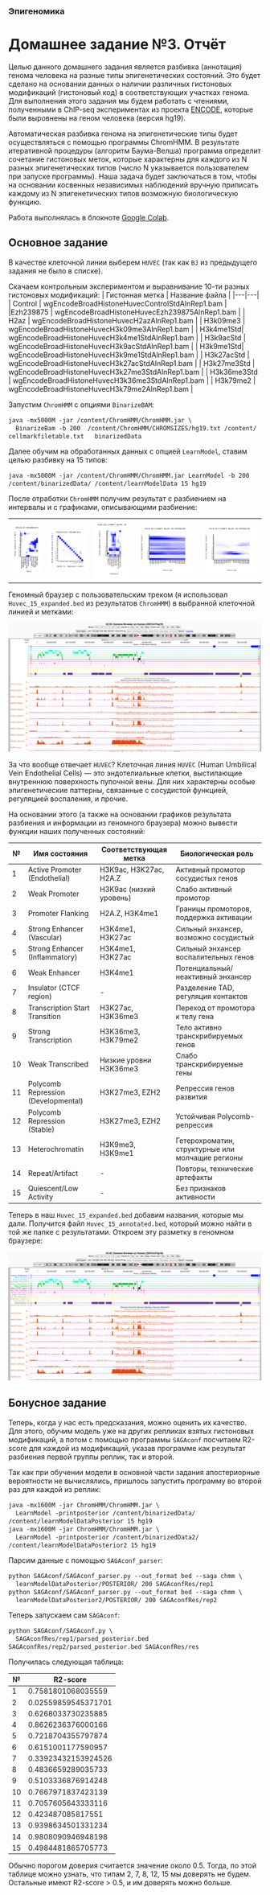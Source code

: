 ### Эпигеномика
# Домашнее задание №3. Отчёт
Целью данного домашнего задания является разбивка (аннотация) генома человека на разные типы эпигенетических состояний. Это будет сделано на основании данных о наличии различных гистоновых модификаций (гистоновый код) в соответствующих участках генома. Для выполнения этого задания мы будем работать с чтениями, полученными в ChIP-seq экспериментах из проекта [ENCODE](https://www.encodeproject.org/), которые были выровнены на геном человека (версия hg19). 

Автоматическая разбивка генома на эпигенетические типы будет осуществляться с помощью программы ChromHMM. В результате итеративной процедуры (алгоритм Баума-Велша) программа определит сочетание гистоновых меток, которые характерны для каждого из N разных эпигенетических типов (число N указывается пользователем при запуске программы). Наша задача будет заключаться в том, чтобы на основании косвенных независимых наблюдений вручную приписать каждому из N эпигенетических типов возможную биологическую функцию.

Работа выполнялась в блокноте [Google Colab](https://colab.research.google.com/drive/18cMAmYvewLoa0jr2PQRDhexm3osyFpb2?usp=sharing).

## Основное задание
В качестве клеточной линии выберем `HUVEC` (так как `BJ` из предыдущего задания не было в списке).

Скачаем контрольным экспериментом и выравнивание 10-ти разных гистоновых модификаций:
|  Гистонная метка | Название файла  |
|---|---|
| Control | wgEncodeBroadHistoneHuvecControlStdAlnRep1.bam |
|Ezh239875 |	wgEncodeBroadHistoneHuvecEzh239875AlnRep1.bam	|
| H2az	| wgEncodeBroadHistoneHuvecH2azAlnRep1.bam |
|	H3k09me3	| wgEncodeBroadHistoneHuvecH3k09me3AlnRep1.bam |
|	H3k4me1Std|	wgEncodeBroadHistoneHuvecH3k4me1StdAlnRep1.bam |
|	H3k9acStd	| wgEncodeBroadHistoneHuvecH3k9acStdAlnRep1.bam |
|	H3k9me1Std|	wgEncodeBroadHistoneHuvecH3k9me1StdAlnRep1.bam |
|	H3k27acStd	| wgEncodeBroadHistoneHuvecH3k27acStdAlnRep1.bam |
|	H3k27me3Std	| wgEncodeBroadHistoneHuvecH3k27me3StdAlnRep1.bam |
|	H3k36me3Std	| wgEncodeBroadHistoneHuvecH3k36me3StdAlnRep1.bam |
|	H3k79me2	| wgEncodeBroadHistoneHuvecH3k79me2AlnRep1.bam |

Запустим `ChromHMM` с опциями `BinarizeBAM`:
```
java -mx5000M -jar /content/ChromHMM/ChromHMM.jar \
  BinarizeBam -b 200  /content/ChromHMM/CHROMSIZES/hg19.txt /content/ cellmarkfiletable.txt   binarizedData
```
Далее обучим на обработанных данных с опцией `LearnModel`, ставим целью разбивку на 15 типов:
```
java -mx5000M -jar /content/ChromHMM/ChromHMM.jar LearnModel -b 200 /content/binarizedData/ /content/learnModelData 15 hg19
```

После отработки `ChromHMM` получим результат с разбиением на интервалы и с графиками, описывающими разбиение:

| | | | | |
|---|---|---|---|---|
| ![](https://github.com/akamaaru/hse25_hw3/blob/main/img/emissions.png) | ![](https://github.com/akamaaru/hse25_hw3/blob/main/img/transitions.png) | ![](https://github.com/akamaaru/hse25_hw3/blob/main/img/overlap.png) |![](https://github.com/akamaaru/hse25_hw3/blob/main/img/RefSeqTES_neighborhood.png) | ![](https://github.com/akamaaru/hse25_hw3/blob/main/img/RefSeqTSS_neighborhood.png)|

Геномный браузер с пользовательским треком (я использовал `Huvec_15_expanded.bed` из результатов `ChromHMM`) в выбранной клеточной линией и метками:

![](https://github.com/akamaaru/hse25_hw3/blob/main/img/browser.png)

За что вообще отвечает `HUVEC`? Клеточная линия `HUVEC` (Human Umbilical Vein Endothelial Cells) — это эндотелиальные клетки, 
выстилающие внутреннюю поверхность пупочной вены. 
Для них характерны особые эпигенетические паттерны, связанные с сосудистой функцией, регуляцией воспаления, и прочие.

На основании этого (а также на основании графиков результата разбиения и информации из геномного браузера) можно вывести функции наших полученных состояний:

| № | Имя состояния | Соответствующая метка | Биологическая роль  |
|-------|------------------------------------|------------------------------------------------|--------------------------------------------------------------|
| 1     | Active Promoter (Endothelial)      | H3K9ac, H3K27ac, H2A.Z                          | Активный промотор сосудистых генов                           |
| 2     | Weak Promoter                      | H3K9ac (низкий уровень)                        | Слабо активный промотор                                      |
| 3     | Promoter Flanking                  | H2A.Z, H3K4me1                                 | Границы промоторов, поддержка активации                      |
| 4     | Strong Enhancer (Vascular)         | H3K4me1, H3K27ac                               | Сильный энхансер, возможно сосудистый                        |
| 5     | Strong Enhancer (Inflammatory)     | H3K4me1, H3K27ac                               | Сильный энхансер воспалительных генов                        |
| 6     | Weak Enhancer                      | H3K4me1                                        | Потенциальный/неактивный энхансер                            |
| 7     | Insulator (CTCF region)            | -                                             | Разделение TAD, регуляция контактов                          |
| 8     | Transcription Start Transition     | H3K27ac, H3K36me3                              | Переход от промотора к телу гена                             |
| 9     | Strong Transcription               | H3K36me3, H3K79me2                             | Тело активно транскрибируемых генов                          |
| 10    | Weak Transcribed                   | Низкие уровни H3K36me3                         | Слабо транскрибируемые гены                                  |
| 11    | Polycomb Repression (Developmental)| H3K27me3, EZH2                                 | Репрессия генов развития                                     |
| 12    | Polycomb Repression (Stable)       | H3K27me3, EZH2                                 | Устойчивая Polycomb-репрессия                                |
| 13    | Heterochromatin                    | H3K9me3, H3K9me1                               | Гетерохроматин, структурные или молчащие регионы             |
| 14    | Repeat/Artifact                    | -                                                | Повторы, технические артефакты                               |
| 15    | Quiescent/Low Activity             | -                                              | Без признаков активности                                     |

Теперь в наш `Huvec_15_expanded.bed` добавим названия, которые мы дали. 
Получится файл `Huvec_15_annotated.bed`, который можно найти в той же папке с результатами.
Откроем эту разметку в геномном браузере:

![](https://github.com/akamaaru/hse25_hw3/blob/main/img/browser_annotated.png)

## Бонусное задание
Теперь, когда у нас есть предсказания, можно оценить их качество.
Для этого, обучим модель уже на других репликах взятых гистоновых модификаций, 
а потом с помощью программы `SAGAconf` посчитаем R2-score для каждой из модификаций, 
указав программе как результат разбиения первой группы реплик, так и второй.

Так как при обучении модели в основной части задания апостериорные вероятности не вычислялись, пришлось запустить программу во второй раз для каждой из реплик:
```
java -mx1600M -jar ChromHMM/ChromHMM.jar \
  LearnModel -printposterior /content/binarizedData/ /content/learnModelDataPosterior 15 hg19
java -mx1600M -jar ChromHMM/ChromHMM.jar \
  LearnModel -printposterior /content/binarizedData2/ /content/learnModelDataPosterior2 15 hg19
```
Парсим данные с помощью `SAGAconf_parser`:
```
python SAGAconf/SAGAconf_parser.py --out_format bed --saga chmm \
  learnModelDataPosterior/POSTERIOR/ 200 SAGAconfRes/rep1
python SAGAconf/SAGAconf_parser.py --out_format bed --saga chmm \
  learnModelDataPosterior2/POSTERIOR/ 200 SAGAconfRes/rep2
```
Теперь запускаем сам `SAGAconf`:
```
python SAGAconf/SAGAconf.py \
  SAGAconfRes/rep1/parsed_posterior.bed SAGAconfRes/rep2/parsed_posterior.bed SAGAconfRes/res
```

Получилась следующая таблица:

| №           | R2-score          |
|------------|-------------------|
| 1          | 0.7581801068035559|
| 2          | 0.02559859545371701|
| 3          | 0.6268033730235885|
| 4          | 0.8626236376000166|
| 5          | 0.7218704355797874|
| 6          | 0.6151001177590957|
| 7          | 0.33923432153924526|
| 8          | 0.4836659289035733|
| 9          | 0.5103336876914248|
| 10         | 0.7667971837423139|
| 11         | 0.7057605643333116|
| 12         | 0.423487085817551 |
| 13         | 0.9398634501331234|
| 14         | 0.9808090946948198|
| 15         | 0.4984481865705773|

Обычно порогом доверия считается значение около 0.5. 
Тогда, по этой таблице можно узнать, что типам 2, 7, 8, 12, 15 мы доверять не будем.
Остальные имеют R2-score > 0.5, и им доверять можно больше.
